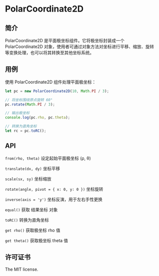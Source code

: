 # PolarCoordinate2D

## 简介

PolarCoordinate2D 是平面极坐标组件。它将极坐标封装成一个 PolarCoordinate2D 对象，使用者可通过对象方法对坐标进行平移、缩放、旋转等变换处理，也可以将其转换至其他坐标系统。

## 用例

使用 PolarCoordinate2D 组件处理平面极坐标：

```js
let pc = new PolarCoordinate2D(10, Math.PI / 3);

// 将坐标围绕原点旋转 60°
pc.rotate(Math.PI / 3);

// 输出极坐标
console.log(pc.rho, pc.theta);

// 转换为直角坐标
let rc = pc.toRC();
```

## API

`from(rho, theta)` 设定起始平面极坐标 (ρ, θ)

`translate(dx, dy)` 坐标平移

`scale(sx, sy)` 坐标缩放

`rotate(angle, pivot = { x: 0, y: 0 })` 坐标旋转

`inverse(axis = 'y')` 坐标反演，用于左右手性更换

`equal()` 获取 结果坐标 对象

`toRC()` 转换为直角坐标

`get rho()` 获取极坐标 rho 值

`get theta()` 获取极坐标 theta 值

## 许可证书

The MIT license.